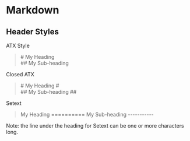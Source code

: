 # Markdown

## Header Styles

ATX Style

> \# My Heading  
> \## My Sub-heading

Closed ATX

> \# My Heading #  
> \## My Sub-heading ##

Setext

> My Heading
> \==========
> My Sub-heading
> \-----------

Note: the line under the heading for Setext can be one or more characters long.
